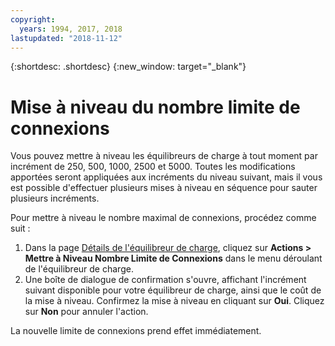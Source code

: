 ```yaml
---
copyright:
  years: 1994, 2017, 2018
lastupdated: "2018-11-12"
---
```


{:shortdesc: .shortdesc}
{:new_window: target="_blank"}

# Mise à niveau du nombre limite de connexions

Vous pouvez mettre à niveau les équilibreurs de charge à tout moment par incrément de 250, 500, 1000, 2500 et 5000. Toutes les modifications apportées seront appliquées aux incréments du niveau suivant, mais il vous est possible d'effectuer plusieurs mises à niveau en séquence pour sauter plusieurs incréments. 

Pour mettre à niveau le nombre maximal de connexions, procédez comme suit :

1. Dans la page [Détails de l'équilibreur de charge](view-all-load-balancers.html), cliquez sur **Actions > Mettre à Niveau Nombre Limite de Connexions** dans le menu déroulant de l'équilibreur de charge.
2. Une boîte de dialogue de confirmation s'ouvre, affichant l'incrément suivant disponible pour votre équilibreur de charge, ainsi que le coût de la mise à niveau. Confirmez la mise à niveau en cliquant sur **Oui**. Cliquez sur **Non** pour annuler l'action.

La nouvelle limite de connexions prend effet immédiatement.
